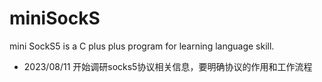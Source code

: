 # miniSockS
mini SockS5 is a C plus plus program for learning language skill.
* 2023/08/11 开始调研socks5协议相关信息，要明确协议的作用和工作流程